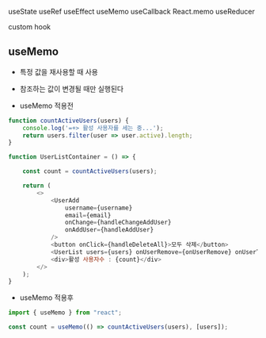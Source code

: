 useState
useRef
useEffect
useMemo
useCallback
React.memo
useReducer

custom hook



## useMemo

- 특정 값을 재사용할 때 사용
- 참조하는 값이 변경될 때만 실행된다

- useMemo 적용전
```javascript
function countActiveUsers(users) {
    console.log('=+> 활성 사용자를 세는 중...');
    return users.filter(user => user.active).length;
}

function UserListContainer = () => {

    const count = countActiveUsers(users);

    return (
        <>
            <UserAdd
                username={username}
                email={email}
                onChange={handleChangeAddUser}
                onAddUser={handleAddUser}
            />
            <button onClick={handleDeleteAll}>모두 삭제</button>
            <UserList users={users} onUserRemove={onUserRemove} onUserToggle={onUserToggle} />
            <div>활성 사용자수 : {count}</div>
        </>
    );
}
```

- useMemo 적용후
```javascript
import { useMemo } from "react";

const count = useMemo(() => countActiveUsers(users), [users]);
```
